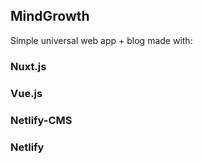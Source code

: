 ## MindGrowth

Simple universal web app + blog made with:

### Nuxt.js
### Vue.js
### Netlify-CMS
### Netlify
